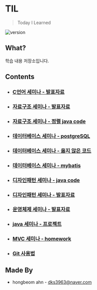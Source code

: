 # TIL
> Today I Learned

![version](https://img.shields.io/badge/version-2019.06.16-blue.svg?style=flat-square&logo=github) 

## What?

학습 내용 저장소입니다.

## Contents

* ### [C언어 세미나 - 발표자료](https://github.com/hongbeomi/TIL/tree/master/C%20Seminar/Presentation)

* ### [자료구조 세미나 - 발표자료](https://github.com/hongbeomi/TIL/tree/master/Data%20Structure%20Seminar/Presentation)

* ### [자료구조 세미나 - 정렬 java code](https://github.com/hongbeomi/TIL/tree/master/Data%20Structure%20Seminar/data%20structure)

* ### [데이터베이스 세미나 - postgreSQL](https://github.com/hongbeomi/TIL/tree/master/DataBase%20%20Seminar/Postgresql)

* ### [데이터베이스 세미나 - 옳지 않은 코드](https://github.com/hongbeomi/TIL/tree/master/DataBase%20%20Seminar/SQL)

* ### [데이터베이스 세미나 - mybatis](https://github.com/hongbeomi/TIL/tree/master/DataBase%20%20Seminar/hello-mybatis)

* ### [디자인패턴 세미나 - java code](https://github.com/hongbeomi/TIL/tree/master/DesignPattern%20Seminar/DesignPattern)

* ### [디자인패턴 세미나 - 발표자료](https://github.com/hongbeomi/TIL/tree/master/DesignPattern%20Seminar/Presentation)

* ### [운영체제 세미나 - 발표자료](https://github.com/hongbeomi/TIL/tree/master/OS%20Seminar/Presentation)

* ### [java 세미나 - 프로젝트](https://github.com/hongbeomi/TIL/tree/master/java%20Seminar/JavaProject)

* ### [MVC 세미나 - homework](https://github.com/hongbeomi/TIL/tree/master/MVC%20Seminar)

* ### [Git 사용법](https://github.com/hongbeomi/TIL/tree/master/git%사용법)

## Made By

- hongbeom ahn  - dks3963@naver.com

